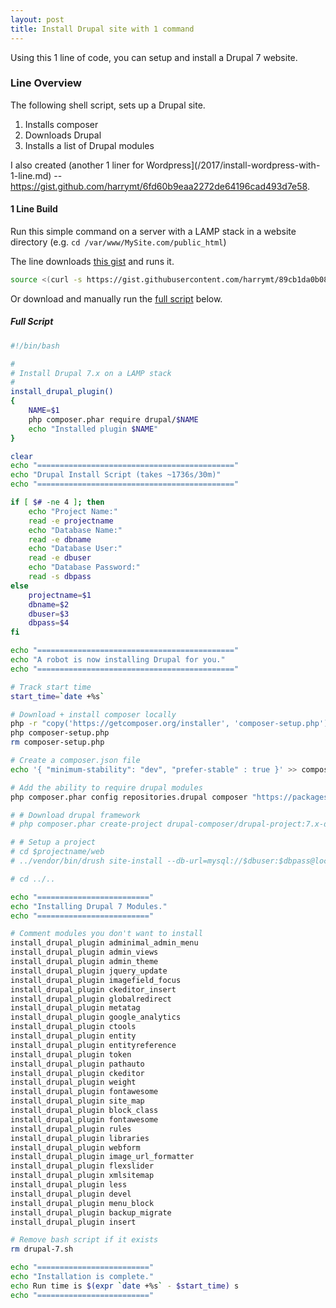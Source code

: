 ```yaml
---
layout: post
title: Install Drupal site with 1 command
---
```


<div class="message">
Using this 1 line of code, you can setup and install a Drupal 7 website.
</div>


### Line Overview

The following shell script, sets up a Drupal site.

1. Installs composer
2. Downloads Drupal
3. Installs a list of Drupal modules


I also created (another 1 liner for Wordpress](/2017/install-wordpress-with-1-line.md) -- https://gist.github.com/harrymt/6fd60b9eaa2272de64196cad493d7e58.


#### 1 Line Build

Run this simple command on a server with a LAMP stack in a website directory (e.g. `cd /var/www/MySite.com/public_html`)

The line downloads [this gist](https://gist.github.com/harrymt/89cb1da0b08b8b41efa5b3d3887e34a7) and runs it.

```bash
source <(curl -s https://gist.githubusercontent.com/harrymt/89cb1da0b08b8b41efa5b3d3887e34a7/raw/50eb17909aa186ee60c9bf3ec9d8a0bf07d01116/drupal-7.sh)
```

Or download and manually run the [full script](https://gist.github.com/harrymt/89cb1da0b08b8b41efa5b3d3887e34a7) below.


##### Full Script

```bash
#!/bin/bash

#
# Install Drupal 7.x on a LAMP stack
#
install_drupal_plugin()
{
	NAME=$1
	php composer.phar require drupal/$NAME
	echo "Installed plugin $NAME"
}

clear
echo "============================================"
echo "Drupal Install Script (takes ~1736s/30m)"
echo "============================================"

if [ $# -ne 4 ]; then
	echo "Project Name:"
	read -e projectname
	echo "Database Name:"
	read -e dbname
	echo "Database User:"
	read -e dbuser
	echo "Database Password:"
	read -s dbpass
else
	projectname=$1
	dbname=$2
	dbuser=$3
	dbpass=$4
fi

echo "============================================"
echo "A robot is now installing Drupal for you."
echo "============================================"

# Track start time
start_time=`date +%s`

# Download + install composer locally
php -r "copy('https://getcomposer.org/installer', 'composer-setup.php');"
php composer-setup.php
rm composer-setup.php

# Create a composer.json file
echo '{ "minimum-stability": "dev", "prefer-stable" : true }' >> composer.json

# Add the ability to require drupal modules
php composer.phar config repositories.drupal composer "https://packages.drupal.org/7"

# # Download drupal framework
# php composer.phar create-project drupal-composer/drupal-project:7.x-dev $projectname --stability dev --no-interaction

# # Setup a project
# cd $projectname/web
# ../vendor/bin/drush site-install --db-url=mysql://$dbuser:$dbpass@localhost/$dbname

# cd ../..

echo "========================="
echo "Installing Drupal 7 Modules."
echo "========================="

# Comment modules you don't want to install
install_drupal_plugin adminimal_admin_menu
install_drupal_plugin admin_views
install_drupal_plugin admin_theme
install_drupal_plugin jquery_update
install_drupal_plugin imagefield_focus
install_drupal_plugin ckeditor_insert
install_drupal_plugin globalredirect
install_drupal_plugin metatag
install_drupal_plugin google_analytics
install_drupal_plugin ctools
install_drupal_plugin entity
install_drupal_plugin entityreference
install_drupal_plugin token
install_drupal_plugin pathauto
install_drupal_plugin ckeditor
install_drupal_plugin weight
install_drupal_plugin fontawesome
install_drupal_plugin site_map
install_drupal_plugin block_class
install_drupal_plugin fontawesome
install_drupal_plugin rules
install_drupal_plugin libraries
install_drupal_plugin webform
install_drupal_plugin image_url_formatter
install_drupal_plugin flexslider
install_drupal_plugin xmlsitemap
install_drupal_plugin less
install_drupal_plugin devel
install_drupal_plugin menu_block
install_drupal_plugin backup_migrate
install_drupal_plugin insert

# Remove bash script if it exists
rm drupal-7.sh

echo "========================="
echo "Installation is complete."
echo Run time is $(expr `date +%s` - $start_time) s
echo "========================="
```

